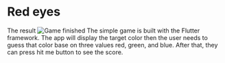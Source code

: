 # Red eyes
The result ![Game finished](/Red_eyes.png)
The simple game is built with the Flutter framework. 
The app will display the target color then the user needs to guess that color base on three values red, green, and blue. After that, they can press hit me button to see the score. 
